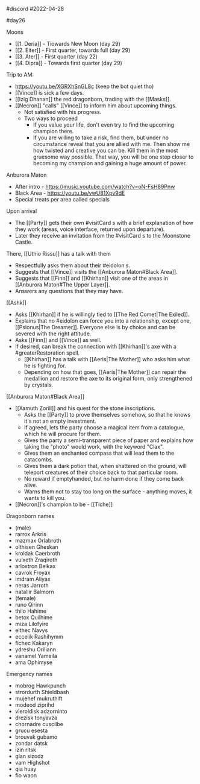#discord 
#2022-04-28

#day26 

Moons
- [[1. Deria]] - Tiowards New Moon (day 29)
- [[2. Eiter]] - First quarter, towards full (day 29)
- [[3. Ater]] - First quarter (day 22)
- [[4. Dipra]] - Towards first quarter (day 29)

Trip to AM:
- https://youtu.be/XGRXhSnGL8c (keep the bot quiet tho)
- [[Vince]] is sick a few days.
- [[Izig Dhanan]] the red dragonborn, trading with the [[Masks]].
- [[Necron]] "calls" [[Vince]] to inform him about upcoming things.
	- Not satisfied with his progress.
	- Two ways to proceed
		- If you value your life, don't even try to find the upcoming champion there.
		- If you are willing to take a risk, find them, but under no circumstance reveal that you are allied with me. Then show me how twisted and creative you can be. Kill them in the most gruesome way possible. That way, you will be one step closer to becoming my champion and gaining a huge amount of power.

Anburora Maton
- After intro - https://music.youtube.com/watch?v=oN-FsH89Pnw
- Black Area - https://youtu.be/vwU81Xpv9dE
- Special treats per area called specials

Upon arrival
- The [[Party]] gets their own #visitCard s with a brief explanation of how they work (areas, voice interface, returned upon departure). 
- Later they receive an invitation from the #visitCard s to the Moonstone Castle.

There, [[Uthio Rissu]] has a talk with them
- Respectfully asks them about their #eidolon s.
- Suggests that [[Vince]] visits the [[Anburora Maton#Black Area]].
- Suggests that [[Finn]] and [[Khirhan]] visit one of the areas in [[Anburora Maton#The Upper Layer]].
- Answers any questions that they may have.

[[Ashk]]
- Asks [[Khirhan]] if he is willingly tied to [[The Red Comet|The Exiled]].
- Explains that no #eidolon can force you into a relationship, except one, [[Psionus|The Dreamer]]. Everyone else is by choice and can be severed with the right attitude.
- Asks [[Finn]] and [[Vince]] as well.
- If desired, can break the connection with [[Khirhan]]'s axe with a #greaterRestoration spell. 
	- [[Khirhan]] has a talk with [[Aeris|The Mother]] who asks him what he is fighting for.
	- Depending on how that goes, [[Aeris|The Mother]] can repair the medallion and restore the axe to its original form, only strengthened by crystals.

[[Anburora Maton#Black Area]]
- [[Xamuth Zorill]] and his quest for the stone inscriptions.
	- Asks the [[Party]] to prove themselves somehow, so that he knows it's not an empty investment.
	- If agreed, lets the party choose a magical item from a catalogue, which he will procure for them.
	- Gives the party a semi-transparent piece of paper and explains how taking the "photo" would work, with the keyword "Clax".
	- Gives them an enchanted compass that will lead them to the catacombs.
	- Gives them a dark potion that, when shattered on the ground, will teleport creatures of their choice back to that particular room.
	- No reward if emptyhanded, but no harm done if they come back alive.
	- Warns them not to stay too long on the surface - anything moves, it wants to kill you.
- [[Necron]]'s champion to be - [[Tiche]]

Dragonborn names
- (male)
- rarrox Arkris  
- mazmax Orlabroth  
- olthisen Gheskan  
- kroldak Caerbroth  
- vulxeth Zraqiroth  
- arloxtron Belkax  
- cavrok Froyax  
- imdram Aliyax  
- neras Jarroth  
- natallir Balmorn
- (female)
- runo Qirinn  
- thilo Hahime  
- betox Quilhime  
- miza Lilofyire  
- elthec Navys  
- eccelik Rashihymm  
- fichec Kakaryn  
- ydreshu Oriliann  
- vanamel Yameila  
- ama Ophimyse

Emergency names
- mobrog Hawkpunch 
- strordurth Shieldbash  
- mujehef mukruthift  
- modeod ziprihd  
- vleroldisk adzorninto  
- drezisk tonyavza  
- chornadre cuscilbe  
- grucu esesta
- brouvak gubamo
- zondar datsk
- izin ritsk
- glan sizodz
- vam Highshot
- qia huay
- fio waon